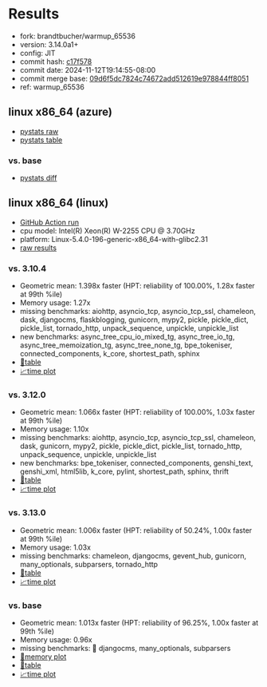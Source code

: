 # Results

- fork: brandtbucher/warmup_65536
- version: 3.14.0a1+
- config: JIT
- commit hash: [c17f578](https://github.com/brandtbucher/cpython/commit/c17f578)
- commit date: 2024-11-12T19:14:55-08:00
- commit merge base: [09d6f5dc7824c74672add512619e978844ff8051](https://github.com/python/cpython/commit/09d6f5dc7824c74672add512619e978844ff8051)
- ref: warmup_65536

## linux x86_64 (azure)

- [pystats raw](bm-20241112-azure-x86_64-brandtbucher-warmup_65536-3.14.0a1%2B-c17f578-pystats.json)
- [pystats table](bm-20241112-azure-x86_64-brandtbucher-warmup_65536-3.14.0a1%2B-c17f578-pystats.md)

### vs. base

- [pystats diff](bm-20241112-azure-x86_64-brandtbucher-warmup_65536-3.14.0a1%2B-c17f578-pystats-vs-base.md)

## linux x86_64 (linux)

- [GitHub Action run](https://github.com/faster-cpython/benchmarking/actions/runs/11810339160)
- cpu model: Intel(R) Xeon(R) W-2255 CPU @ 3.70GHz
- platform: Linux-5.4.0-196-generic-x86_64-with-glibc2.31
- [raw results](bm-20241112-linux-x86_64-brandtbucher-warmup_65536-3.14.0a1%2B-c17f578.json)

### vs. 3.10.4

- Geometric mean: 1.398x faster (HPT: reliability of 100.00%, 1.28x faster at 99th %ile)
- Memory usage: 1.27x
- missing benchmarks: aiohttp, asyncio_tcp, asyncio_tcp_ssl, chameleon, dask, djangocms, flaskblogging, gunicorn, mypy2, pickle, pickle_dict, pickle_list, tornado_http, unpack_sequence, unpickle, unpickle_list
- new benchmarks: async_tree_cpu_io_mixed_tg, async_tree_io_tg, async_tree_memoization_tg, async_tree_none_tg, bpe_tokeniser, connected_components, k_core, shortest_path, sphinx
- [📄table](bm-20241112-linux-x86_64-brandtbucher-warmup_65536-3.14.0a1%2B-c17f578-vs-3.10.4.md)
- [📈time plot](bm-20241112-linux-x86_64-brandtbucher-warmup_65536-3.14.0a1%2B-c17f578-vs-3.10.4.svg)

### vs. 3.12.0

- Geometric mean: 1.066x faster (HPT: reliability of 100.00%, 1.03x faster at 99th %ile)
- Memory usage: 1.10x
- missing benchmarks: aiohttp, asyncio_tcp, asyncio_tcp_ssl, chameleon, dask, gunicorn, mypy2, pickle, pickle_dict, pickle_list, tornado_http, unpack_sequence, unpickle, unpickle_list
- new benchmarks: bpe_tokeniser, connected_components, genshi_text, genshi_xml, html5lib, k_core, pylint, shortest_path, sphinx, thrift
- [📄table](bm-20241112-linux-x86_64-brandtbucher-warmup_65536-3.14.0a1%2B-c17f578-vs-3.12.0.md)
- [📈time plot](bm-20241112-linux-x86_64-brandtbucher-warmup_65536-3.14.0a1%2B-c17f578-vs-3.12.0.svg)

### vs. 3.13.0

- Geometric mean: 1.006x faster (HPT: reliability of 50.24%, 1.00x faster at 99th %ile)
- Memory usage: 1.03x
- missing benchmarks: chameleon, djangocms, gevent_hub, gunicorn, many_optionals, subparsers, tornado_http
- [📄table](bm-20241112-linux-x86_64-brandtbucher-warmup_65536-3.14.0a1%2B-c17f578-vs-3.13.0.md)
- [📈time plot](bm-20241112-linux-x86_64-brandtbucher-warmup_65536-3.14.0a1%2B-c17f578-vs-3.13.0.svg)

### vs. base

- Geometric mean: 1.013x faster (HPT: reliability of 96.25%, 1.00x faster at 99th %ile)
- Memory usage: 0.96x
- missing benchmarks: 🔴 djangocms, many_optionals, subparsers
- [🧠memory plot](bm-20241112-linux-x86_64-brandtbucher-warmup_65536-3.14.0a1%2B-c17f578-vs-base-mem.svg)
- [📄table](bm-20241112-linux-x86_64-brandtbucher-warmup_65536-3.14.0a1%2B-c17f578-vs-base.md)
- [📈time plot](bm-20241112-linux-x86_64-brandtbucher-warmup_65536-3.14.0a1%2B-c17f578-vs-base.svg)

